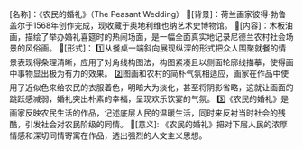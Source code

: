[名称]：《农民的婚礼》（The Peasant Wedding）
🌟[背景]：荷兰画家彼得·勃鲁盖尔于1568年创作完成，现收藏于奥地利维也纳艺术史博物馆。
🌟[内容]：木板油画，描绘了举办婚礼喜筵时的热闹场面，是一幅全面真实地记录尼德兰农村社会场景的风俗画。
🌟[形式]：
1️⃣从餐桌一端斜向展现纵深的形式把众人围聚就餐的情景表现得条理清晰，应用了对角线构图法，构图紧凑且以侧面轮廓线描摹，使得画中事物显出极为有力的效果。
2️⃣图画和农村的简朴气氛相适应，画家在作品中使用了近似色来给农民的衣服着色，明暗大为淡化，甚至将阴影省略，这就让画面的跳跃感减弱，婚礼突出朴素的幸福，呈现欢乐饮宴的气氛。
3️⃣《农民的婚礼》是画家反映农民生活的作品，记述底层人民的温暖生活，同时来反衬当时社会的残酷，引发社会对农民阶级的同情。
🌟[意义]:   《农民的婚礼》把对下层人民的浓厚情感和深切同情寄寓在作品，透出强烈的人文主义思想。
